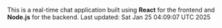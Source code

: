 This is a real-time chat application built using **React** for the frontend and **Node.js** for the backend.
Last updated: Sat Jan 25 04:09:07 UTC 2025
